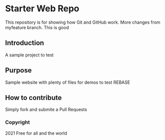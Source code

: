 # Starter Web Repo

This repository is for showing how Git and GitHub work. More changes from myfeature branch. This is good

## Introduction
A sample project to test

## Purpose

Sample website with plenty of files for demos to test REBASE

## How to contribute
Simply fork and submite a Pull Requests

### Copyright
2021 Free for all and the world